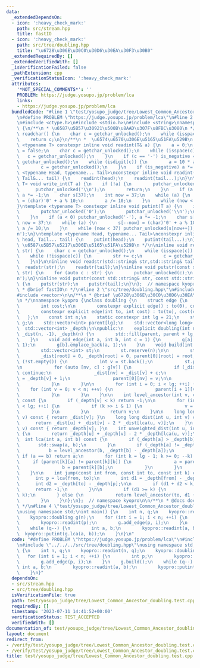 ```yaml
---
data:
  _extendedDependsOn:
  - icon: ':heavy_check_mark:'
    path: src/stream.hpp
    title: fastIO
  - icon: ':heavy_check_mark:'
    path: src/tree/doubling.hpp
    title: "\u6728\u306E\u30C0\u30D6\u30EA\u30F3\u30B0"
  _extendedRequiredBy: []
  _extendedVerifiedWith: []
  _isVerificationFailed: false
  _pathExtension: cpp
  _verificationStatusIcon: ':heavy_check_mark:'
  attributes:
    '*NOT_SPECIAL_COMMENTS*': ''
    PROBLEM: https://judge.yosupo.jp/problem/lca
    links:
    - https://judge.yosupo.jp/problem/lca
  bundledCode: "#line 1 \"test/yosupo_judge/tree/Lowest_Common_Ancestor_doubling.test.cpp\"\
    \n#define PROBLEM \"https://judge.yosupo.jp/problem/lca\"\n#line 2 \"src/stream.hpp\"\
    \n#include <ctype.h>\n#include <stdio.h>\n#include <string>\nnamespace kyopro\
    \ {\n/**\n * \u6587\u5B57\u30921\u500B\u8AAD\u307F\u8FBC\u3080\n */\ninline char\
    \ readchar() {\n    char c = getchar_unlocked();\n    while (isspace(c)) c = getchar_unlocked();\n\
    \    return c;\n}\n/**\n *  \u6574\u6570\u306E\u5165\u51FA\u529B\n */\ntemplate\
    \ <typename T> constexpr inline void readint(T& a) {\n    a = 0;\n    bool is_negative\
    \ = false;\n    char c = getchar_unlocked();\n    while (isspace(c)) {\n     \
    \   c = getchar_unlocked();\n    }\n    if (c == '-') is_negative = true, c =\
    \ getchar_unlocked();\n    while (isdigit(c)) {\n        a = 10 * a + (c - '0');\n\
    \        c = getchar_unlocked();\n    }\n    if (is_negative) a *= -1;\n}\ntemplate\
    \ <typename Head, typename... Tail>\nconstexpr inline void readint(Head& head,\
    \ Tail&... tail) {\n    readint(head);\n    readint(tail...);\n}\n\ntemplate <typename\
    \ T> void write_int(T a) {\n    if (!a) {\n        putchar_unlocked('0');\n  \
    \      putchar_unlocked('\\n');\n        return;\n    }\n    if (a < 0) putchar_unlocked('-'),\
    \ a *= -1;\n    char s[37];\n    int now = 37;\n    while (a) {\n        s[--now]\
    \ = (char)'0' + a % 10;\n        a /= 10;\n    }\n    while (now < 37) putchar_unlocked(s[now++]);\n\
    }\ntemplate <typename T> constexpr inline void putint(T a) {\n    if (!a) {\n\
    \        putchar_unlocked('0');\n        putchar_unlocked('\\n');\n        return;\n\
    \    }\n    if (a < 0) putchar_unlocked('-'), a *= -1;\n    char s[37];\n    int\
    \ now = 37;\n    while (a) {\n        s[--now] = (char)'0' + a % 10;\n       \
    \ a /= 10;\n    }\n    while (now < 37) putchar_unlocked(s[now++]);\n    putchar_unlocked('\\\
    n');\n}\ntemplate <typename Head, typename... Tail>\nconstexpr inline void putint(Head\
    \ head, Tail... tail) {\n    putint(head);\n    putint(tail...);\n}\n\n/**\n *\
    \ \u6587\u5B57\u5217\u306E\u5165\u51FA\u529B\n */\n\ninline void readstr(std::string&\
    \ str) {\n    char c = getchar_unlocked();\n    while (isspace(c)) c = getchar_unlocked();\n\
    \    while (!isspace(c)) {\n        str += c;\n        c = getchar_unlocked();\n\
    \    }\n}\n\ninline void readstr(std::string& str,std::string& tail...) {\n  \
    \  readstr(str);\n    readstr(tail);\n}\ninline void putstr(const std::string&\
    \ str) {\n    for (auto c : str) {\n        putchar_unlocked(c);\n    }\n    putchar_unlocked('\\\
    n');\n}\ninline void putstr(const std::string& str, const std::string& tail...)\
    \ {\n    putstr(str);\n    putstr(tail);\n}\n};  // namespace kyopro\n\n/**\n\
    \ * @brief fastIO\n */\n#line 2 \"src/tree/doubling.hpp\"\n#include <cassert>\n\
    #include <vector>\n\n/**\n * @brief \u6728\u306E\u30C0\u30D6\u30EA\u30F3\u30B0\
    \n */\nnamespace kyopro {\nclass doubling {\n    struct edge {\n        int to;\n\
    \        int cost;\n\n        constexpr explicit edge() : to(0), cost(0) {}\n\
    \        constexpr explicit edge(int to, int cost) : to(to), cost(cost) {}\n \
    \   };\n    const int n;\n    static constexpr int lg = 21;\n    std::vector<std::vector<edge>>\
    \ g;\n    std::vector<int> parent[lg];\n    std::vector<long long> _dist;\n  \
    \  std::vector<int> _depth;\n\npublic:\n    explicit doubling(int n) : n(n), g(n),\
    \ _dist(n, -1), _depth(n) {\n        std::fill(parent, parent + lg, std::vector<int>(n));\n\
    \    }\n    void add_edge(int a, int b, int c = 1) {\n        g[a].emplace_back(b,\
    \ 1);\n        g[b].emplace_back(a, 1);\n    }\n    void build(int root = 0) {\n\
    \        std::vector<int> st;\n        st.reserve(n);\n\n        st.emplace_back(root);\n\
    \        _dist[root] = 0, _depth[root] = 0, parent[0][root] = root;\n        while\
    \ (!st.empty()) {\n            int v = st.back();\n            st.pop_back();\n\
    \n            for (auto [nv, c] : g[v]) {\n                if (_dist[nv] != -1)\
    \ continue;\n                _dist[nv] = _dist[v] + c;\n                _depth[nv]\
    \ = _depth[v] + 1;\n                parent[0][nv] = v;\n\n                st.emplace_back(nv);\n\
    \            }\n        }\n\n        for (int i = 0; i < lg; ++i) {\n        \
    \    for (int v = 0; v < n; ++v) {\n                parent[i + 1][v] = parent[i][parent[i][v]];\n\
    \            }\n        }\n    }\n\n    int level_ancestor(int v, const int k)\
    \ const {\n        if (_depth[v] < k) return -1;\n\n        for (int i = 0; i\
    \ < lg; ++i) {\n            if (k >> i & 1) {\n                v = parent[i][v];\n\
    \            }\n        }\n        return v;\n    }\n\n    long long dist(int\
    \ v) const { return _dist[v]; }\n    long long dist(int u, int v) const {\n  \
    \      return _dist[u] + _dist[v] - 2 * _dist[lca(u, v)];\n    }\n    int depth(int\
    \ v) const { return _depth[v]; }\n    int unweighted_dist(int u, int v) const\
    \ {\n        return _depth[u] + _depth[v] - 2 * _depth[lca(u, v)];\n    }\n  \
    \  int lca(int a, int b) const {\n        if (_depth[a] > _depth[b]) {\n     \
    \       std::swap(a, b);\n        }\n        if (_depth[a] != _depth[b]) {\n \
    \           b = level_ancestor(b, _depth[b] - _depth[a]);\n        }\n       \
    \ if (a == b) return a;\n        for (int k = lg - 1; k >= 0; --k) {\n       \
    \     if (parent[k][a] != parent[k][b]) {\n                a = parent[k][a];\n\
    \                b = parent[k][b];\n            }\n        }\n        return parent[0][a];\n\
    \    }\n\n    int jump(const int from, const int to, const int k) const {\n  \
    \      int p = lca(from, to);\n        int d1 = _depth[from] - _depth[p];\n  \
    \      int d2 = _depth[to] - _depth[p];\n\n        if (d1 + d2 < k) {\n      \
    \      return -1;\n        }\n\n        if (d1 >= k) {\n            return level_ancestor(from,\
    \ k);\n        } else {\n            return level_ancestor(to, d1 + d2 - k);\n\
    \        }\n    }\n};\n};  // namespace kyopro\n\n/**\n * @docs docs/tree/doubling.md\n\
    \ */\n#line 4 \"test/yosupo_judge/tree/Lowest_Common_Ancestor_doubling.test.cpp\"\
    \nusing namespace std;\nint main() {\n    int n, q;\n    kyopro::readint(n, q);\n\
    \    kyopro::doubling g(n);\n    for (int i = 1; i < n; ++i) {\n        int p;\n\
    \        kyopro::readint(p);\n        g.add_edge(p, i);\n    }\n    g.build();\n\
    \    while (q--) {\n        int a, b;\n        kyopro::readint(a, b);\n      \
    \  kyopro::putint(g.lca(a, b));\n    }\n}\n"
  code: "#define PROBLEM \"https://judge.yosupo.jp/problem/lca\"\n#include \"../../../src/stream.hpp\"\
    \n#include \"../../../src/tree/doubling.hpp\"\nusing namespace std;\nint main()\
    \ {\n    int n, q;\n    kyopro::readint(n, q);\n    kyopro::doubling g(n);\n \
    \   for (int i = 1; i < n; ++i) {\n        int p;\n        kyopro::readint(p);\n\
    \        g.add_edge(p, i);\n    }\n    g.build();\n    while (q--) {\n       \
    \ int a, b;\n        kyopro::readint(a, b);\n        kyopro::putint(g.lca(a, b));\n\
    \    }\n}"
  dependsOn:
  - src/stream.hpp
  - src/tree/doubling.hpp
  isVerificationFile: true
  path: test/yosupo_judge/tree/Lowest_Common_Ancestor_doubling.test.cpp
  requiredBy: []
  timestamp: '2023-07-11 14:41:52+00:00'
  verificationStatus: TEST_ACCEPTED
  verifiedWith: []
documentation_of: test/yosupo_judge/tree/Lowest_Common_Ancestor_doubling.test.cpp
layout: document
redirect_from:
- /verify/test/yosupo_judge/tree/Lowest_Common_Ancestor_doubling.test.cpp
- /verify/test/yosupo_judge/tree/Lowest_Common_Ancestor_doubling.test.cpp.html
title: test/yosupo_judge/tree/Lowest_Common_Ancestor_doubling.test.cpp
---
```

